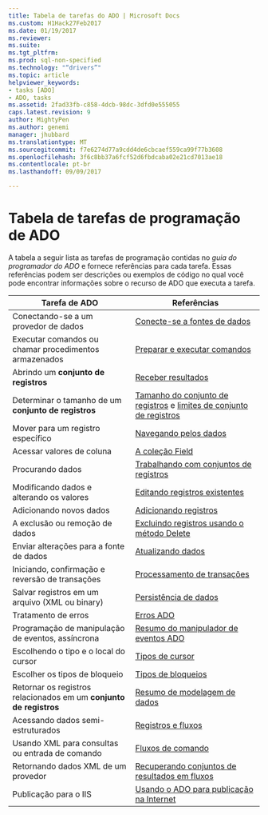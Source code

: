 ```yaml
---
title: Tabela de tarefas do ADO | Microsoft Docs
ms.custom: H1Hack27Feb2017
ms.date: 01/19/2017
ms.reviewer: 
ms.suite: 
ms.tgt_pltfrm: 
ms.prod: sql-non-specified
ms.technology: "“drivers”"
ms.topic: article
helpviewer_keywords:
- tasks [ADO]
- ADO, tasks
ms.assetid: 2fad33fb-c858-4dcb-98dc-3dfd0e555055
caps.latest.revision: 9
author: MightyPen
ms.author: genemi
manager: jhubbard
ms.translationtype: MT
ms.sourcegitcommit: f7e6274d77a9cdd4de6cbcaef559ca99f77b3608
ms.openlocfilehash: 3f6c8bb37a6fcf52d6fbdcaba02e21cd7013ae18
ms.contentlocale: pt-br
ms.lasthandoff: 09/09/2017

---
```

# <a name="ado-programming-task-table"></a>Tabela de tarefas de programação de ADO
A tabela a seguir lista as tarefas de programação contidas no *guia do programador do ADO* e fornece referências para cada tarefa. Essas referências podem ser descrições ou exemplos de código no qual você pode encontrar informações sobre o recurso de ADO que executa a tarefa.

|Tarefa de ADO|Referências|
|--------------|----------------|
|Conectando-se a um provedor de dados|[Conecte-se a fontes de dados](../../ado/guide/data/connecting-to-data-sources.md)|
|Executar comandos ou chamar procedimentos armazenados|[Preparar e executar comandos](../../ado/guide/data/preparing-and-executing-commands.md)|
|Abrindo um **conjunto de registros**|[Receber resultados](../../ado/guide/data/receiving-results.md)|
|Determinar o tamanho de um **conjunto de registros**|[Tamanho do conjunto de registros](../../ado/guide/data/current-record-and-size-of-recordset.md) e [limites de conjunto de registros](../../ado/guide/data/boundaries-of-a-recordset.md)|
|Mover para um registro específico|[Navegando pelos dados](../../ado/guide/data/navigating-through-data.md)|
|Acessar valores de coluna|[A coleção Field](../../ado/guide/data/the-fields-collection.md)|
|Procurando dados|[Trabalhando com conjuntos de registros](../../ado/guide/data/working-with-recordsets.md)|
|Modificando dados e alterando os valores|[Editando registros existentes](../../ado/guide/data/editing-existing-records.md)|
|Adicionando novos dados|[Adicionando registros](../../ado/guide/data/adding-records.md)|
|A exclusão ou remoção de dados|[Excluindo registros usando o método Delete](../../ado/guide/data/deleting-records-using-the-delete-method.md)|
|Enviar alterações para a fonte de dados|[Atualizando dados](../../ado/guide/data/updating-data.md)|
|Iniciando, confirmação e reversão de transações|[Processamento de transações](../../ado/guide/data/transaction-processing.md)|
|Salvar registros em um arquivo (XML ou binary)|[Persistência de dados](../../ado/guide/data/persisting-data.md)|
|Tratamento de erros|[Erros ADO](../../ado/guide/data/ado-errors.md)|
|Programação de manipulação de eventos, assíncrona|[Resumo do manipulador de eventos ADO](../../ado/guide/data/ado-event-handler-summary.md)|
|Escolhendo o tipo e o local do cursor|[Tipos de cursor](../../ado/guide/data/types-of-cursors-ado.md)|
|Escolher os tipos de bloqueio|[Tipos de bloqueios](../../ado/guide/data/types-of-locks.md)|
|Retornar os registros relacionados em um **conjunto de registros**|[Resumo de modelagem de dados](../../ado/guide/data/data-shaping-overview.md)|
|Acessando dados semi-estruturados|[Registros e fluxos](../../ado/guide/data/records-and-streams.md)|
|Usando XML para consultas ou entrada de comando|[Fluxos de comando](../../ado/guide/data/command-streams.md)|
|Retornando dados XML de um provedor|[Recuperando conjuntos de resultados em fluxos](../../ado/guide/data/retrieving-resultsets-into-streams.md)|
|Publicação para o IIS|[Usando o ADO para publicação na Internet](../../ado/guide/data/using-ado-for-internet-publishing.md)|

